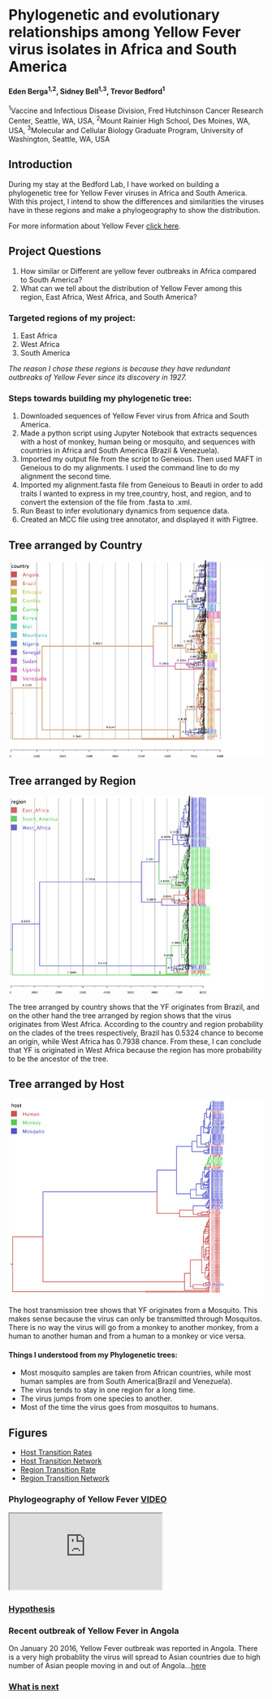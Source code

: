 # Phylogenetic and evolutionary relationships among Yellow Fever virus isolates in Africa and South America

#### Eden Berga<sup>1,2</sup>, Sidney Bell<sup>1,3</sup>, Trevor Bedford<sup>1</sup>

<sup>1</sup>Vaccine and Infectious Disease Division, Fred Hutchinson Cancer Research Center, Seattle, WA, USA, <sup>2</sup>Mount Rainier High School, Des Moines, WA, USA, <sup>3</sup>Molecular and Cellular Biology Graduate Program, University of Washington, Seattle, WA, USA

## Introduction

  During my stay at the Bedford Lab, I have worked on building a phylogenetic tree for Yellow Fever viruses in Africa and South America. With this project, I intend to show the differences and similarities the viruses have in these regions and make a phylogeography to show the distribution.

For more information about Yellow Fever [click here](links/first.md).

## Project Questions

1.  How similar or Different are yellow fever outbreaks in Africa compared to South America?
2.  What can we tell about the distribution of Yellow Fever among this region, East Africa, West Africa, and South America?

### Targeted regions of my project:

1. East Africa 
2. West Africa
3. South America

_The reason I chose these regions is because they have redundant outbreaks of Yellow Fever since its discovery in 1927._

### Steps towards building my phylogenetic tree:

1.    Downloaded sequences of Yellow Fever virus from Africa and South America.
2.    Made a python script using Jupyter Notebook that extracts sequences with a host of monkey, human being or mosquito, and 	    sequences with countries in Africa and South America (Brazil & Venezuela).
3.    Imported my output file from the script to Geneious. Then used MAFT in Geneious to do my alignments. I used the command        	   line to do my alignment the second time.
4.    Imported my alignment.fasta file from Geneious to Beauti in order to add traits I wanted to express in my tree,country, 	    host, and region, and to convert the extension of the file from .fasta to .xml.
5.    Run Beast to infer evolutionary dynamics from sequence data.
6.    Created an MCC file using tree annotator, and displayed it with Figtree.

## Tree arranged by Country

![](figures/countrytree.png)

## Tree arranged by Region

![](figures/Regiontree.png)

   The tree arranged by country shows that the YF originates from Brazil, and on the other hand the tree arranged by region shows that the virus originates from West Africa. According to the country and region probability on the clades of the trees respectively, Brazil has 0.5324 chance to become an origin, while West Africa has 0.7938 chance. From these, I can conclude that YF is originated in West Africa because the region has more probability to be the ancestor of the tree.

## Tree arranged by Host

![](figures/Host.png)

   The host transmission tree shows that YF originates from a Mosquito. This makes sense because the virus can only be transmitted through Mosquitos. There is no way the virus will go from a monkey to another monkey, from a human to another human and from a human to a monkey or vice versa. 

#### Things I understood from my Phylogenetic trees:
*   Most mosquito samples are taken from African countries, while most human samples are from South America(Brazil and 	Venezuela).
*  The virus tends to stay in one region for a long time.
*  The virus jumps from one species to another.
* Most of the time the virus goes from mosquitos to humans.
## Figures

* [Host Transition Rates](figures/yf_host_bf.png)
* [Host Transition Network](figures/yf_host_network.png)
* [Region Transition Rate](figures/yf_region_bf.png)
* [Region Transition Network](figures/yf_region_network.png)

### Phylogeography of Yellow Fever [VIDEO](https://www.youtube.com/watch?v=lEQfEna10jc)

<div class="embed-responsive embed-responsive-16by9">
	<iframe class="embed-responsive-item" src="http://www.youtube.com/embed/lEQfEna10jc"></iframe>
</div>

### [Hypothesis](links/result.md)

### Recent outbreak of Yellow Fever in Angola

   On January 20 2016, Yellow Fever  outbreak was reported in Angola. There is a very high probablity the virus will spread to Asian countries due to high number of Asian people moving in and out of Angola...[here](http://www.ncbi.nlm.nih.gov/pubmed/27156836)

### [What is next](links/next.md)

